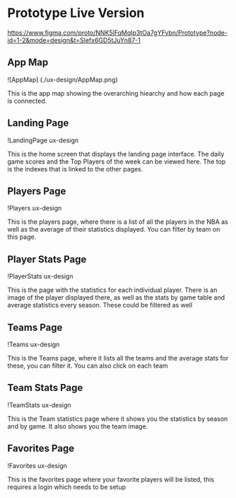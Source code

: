 # Prototype Live Version
https://www.figma.com/proto/NNK5lFqMqIp3tOa7gYFybn/Prototype?node-id=1-2&mode=design&t=Slefx6GD5tJuYn87-1

## App Map
![AppMap] (./ux-design/AppMap.png)

This is the app map showing the overarching hiearchy and how each page is connected.

## Landing Page
!LandingPage ux-design

This is the home screen that displays the landing page interface. The daily game scores and the Top Players of the week can be viewed here. The top is the indexes that is linked to the other pages.

## Players Page
!Players ux-design

This is the players page, where there is a list of all the players in the NBA as well as the average of their statistics displayed. You can filter by team on this page.

## Player Stats Page
!PlayerStats ux-design

This is the page with the statistics for each individual player. There is an image of the player displayed there, as well as the stats by game table and average statistics every season. These could be filtered as well

## Teams Page
!Teams ux-design

This is the Teams page, where it lists all the teams and the average stats for these, you can filter it. You can also click on each team

## Team Stats Page
!TeamStats ux-design

This is the Team statistics page where it shows you the statistics by season and by game. It also shows you the team image.

## Favorites Page
!Favorites ux-design

This is the favorites page where your favorite players will be listed, this requires a login which needs to be setup